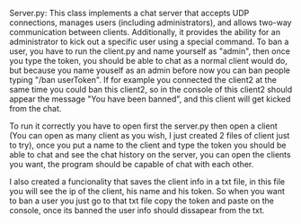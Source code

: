 Server.py:
This class implements a chat server that accepts UDP connections, manages users (including administrators), and allows two-way communication between clients. Additionally, it provides the ability for an administrator to kick out a specific user using a special command.
To ban a user, you have to run the client.py and name yourself as "admin", then once you type the token, you should be able to chat as a normal client would do, but because you name youself as an admin before now you can ban people typing "/ban userToken". If for example
you connected the client2 at the same time you could ban this client2, so in the console of this client2 should appear the message "You have been banned", and this client will get kicked from the chat.

To run it correctly you have to open first the server.py then open a client (You can open as many client as you wish, I just created 2 files of client just to try), once you put a name to the client and type the token you should be able to chat and see the chat history 
on the server, you can open the clients you want, the program should be capable of chat with each other.

I also created a funcionality that saves the client info in a txt file, in this file you will see the ip of the client, his name and his token. So when you want to ban a user you just go to that txt file copy the token and paste on the console, once its banned the user info should dissapear from the txt.
